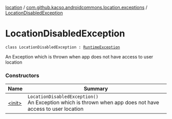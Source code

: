[location](../../index.md) / [com.github.kacso.androidcommons.location.exceptions](../index.md) / [LocationDisabledException](.)

# LocationDisabledException

`class LocationDisabledException : `[`RuntimeException`](http://docs.oracle.com/javase/8/docs/api/java/lang/RuntimeException.html)

An Exception which is thrown when app does not have access to user location

### Constructors

| Name | Summary |
|---|---|
| [&lt;init&gt;](-init-.md) | `LocationDisabledException()`<br>An Exception which is thrown when app does not have access to user location |
